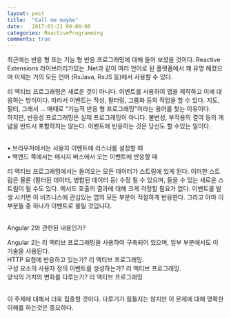 ```yaml
---
layout: post
title:  "Call me maybe"
date:   2017-01-21 00:00:00
categories: ReactiveProgramming
comments: true
---
```


최근에는 반응 형 또는 기능 형 반응 프로그래밍에 대해 들어 보셨을 것이다. 
Reactive Extensions 라이브러리가있는 .Net과 같이 여러 언어로 된 플랫폼에서 꽤 유명 해졌으며 이제는 거의 모든 언어 (RxJava, RxJS 등)에서 사용할 수 있다.

리 액티브 프로그래밍은 새로운 것이 아니다. 
이벤트를 사용하여 앱을 제작하고 이에 대응하는 방식이다. 따라서 이벤트는 작성, 필터링, 그룹화 등의 작업을 할 수 있다.
지도, 필터, 그래서 ... 때때로 "기능적 반응 형 프로그래밍"이라는 용어를 찾는 이유이다.  
하지만, 반응성 프로그래밍은 실제 프로그래밍이 아니다. 
불변성, 부작용의 결여 등의 개념을 반드시 포함하지는 않는다. 
이벤트에 반응하는 것은 당신도 할 수있는 일이다.<br/><br/>

• 브라우저에서는 사용자 이벤트에 리스너를 설정할 때<br/>
• 백엔드 쪽에서는 메시지 버스에서 오는 이벤트에 반응할 때<br/>

리 액티브 프로그래밍에서는 들어오는 모든 데이터가 스트림에 있게 된다. 
이러한 스트림은 물론 (필터된 데이터, 병합된 데이터 등) 수정 될 수 있으며, 들을 수 있는 새로운 스트림이 될 수도 있다. 
메서드 호출의 결과에 대해 크게 걱정할 필요가 없다. 이벤트를 발생 시키면 이 비즈니스에 관심있는 앱의 모든 부분이 적절하게 반응한다. 그리고 아마 이 부분들 중 하나가 이벤트로 올릴 것입니다.<br/><br/>

Angular 2와 관련된 내용인가?<br/>

Angular 2는 리 액티브 프로그래밍을 사용하여 구축되어 있으며, 일부 부분에서도 이 기술을 사용된다.<br/>
HTTP 요청에 반응하고 있는가? 리 액티브 프로그래밍. <br/>
구성 요소의 사용자 정의 이벤트를 생성하는가? 리 액티브 프로그래밍. <br/>
양식의 가치의 변화를 다루는가? 리 액티브 프로그래밍<br/><br/>

이 주제에 대해서 더욱 집중할 것이다. 다루기가 힘들지는 않지만 이 문제에 대해 명확한 이해를 하는것은 중요하다. 